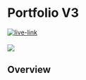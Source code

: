 <h1>Portfolio V3</h2>

<a href="https://john-phillips.netlify.app/" target="_blank">
  <img src=https://img.shields.io/badge/live%20demo-lightgreen?&style=for-the-badge&logo=html5&logoColor=333 alt=live-link style="margin-bottom: 5px;" />
</a>

![](./assets/screenshot.png)

<h2>Overview</h2>
<p>

</p>
